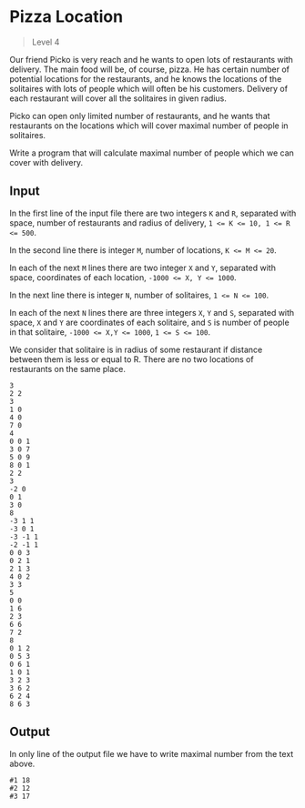 # Pizza Location
>
> Level 4

Our friend Picko is very reach and he wants to open lots of restaurants with delivery.
The main food will be, of course, pizza.
He has certain number of potential locations for the restaurants, and he knows the locations of the solitaires with lots of people which will often be his customers.
Delivery of each restaurant will cover all the solitaires in given radius.

Picko can open only limited number of restaurants, and he wants that restaurants on the locations which will cover maximal number of people in solitaires.

Write a program that will calculate maximal number of people which we can cover with delivery.

## Input

In the first line of the input file there are two integers `K` and `R`, separated with space, number of restaurants and radius of delivery, `1 <= K <= 10, 1 <= R <= 500`.

In the second line there is integer `M`, number of locations, `K <= M <= 20`.

In each of the next `M` lines there are two integer `X` and `Y`, separated with space, coordinates of each location, `-1000 <= X, Y <= 1000`.

In the next line there is integer `N`, number of solitaires, `1 <= N <= 100`.

In each of the next `N` lines there are three integers `X`, `Y` and `S`, separated with space, `X` and `Y` are coordinates of each solitaire, and `S` is number of people in that solitaire, `-1000 <= X,Y <= 1000`, `1 <= S <= 100`.

We consider that solitaire is in radius of some restaurant if distance between them is less or equal to R.
There are no two locations of restaurants on the same place.

```
3
2 2
3
1 0
4 0
7 0
4
0 0 1
3 0 7
5 0 9
8 0 1
2 2
3
-2 0
0 1
3 0
8
-3 1 1
-3 0 1
-3 -1 1
-2 -1 1
0 0 3
0 2 1
2 1 3
4 0 2
3 3
5
0 0
1 6
2 3
6 6
7 2
8
0 1 2
0 5 3
0 6 1
1 0 1
3 2 3
3 6 2
6 2 4
8 6 3
```

## Output

In only line of the output file we have to write maximal number from the text above.

```
#1 18
#2 12
#3 17
```